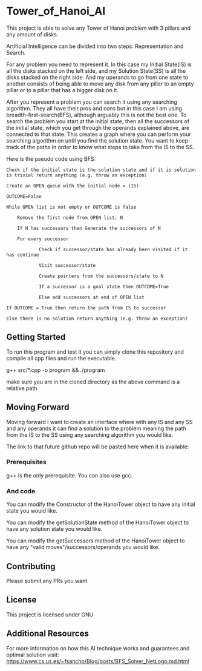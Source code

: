 # Tower_of_Hanoi_AI

This project is able to solve any Tower of Hanoi problem with 3 pillars and any amount of disks.

Artificial Intelligence can be divided into two steps: Representation and Search.

For any problem you need to represent it. In this case my Initial State(IS) is all the disks stacked on the left side, and my Solution State(SS) is all the disks stacked on the right side. And my operands to go from one state to another consists of being able to move any disk from any pillar to an empty pillar or to a pillar that has a bigger disk on it.

After you represent a problem you can search it using any searching algorithm. They all have their pros and cons but in this case I am using breadth-first-search(BFS), although arguably this is not the best one. To search the problem you start at the initial state, then all the successors of the initial state, which you get through the operands explained above, are connected to that state. This creates a graph where you can perform your searching algorithm on until you find the solution state. You want to keep track of the paths in order to know what steps to take from the IS to the SS.

Here is the pseudo code using BFS:

    Check if the initial state is the solution state and if it is solution is trivial return anything (e.g. throw an exception)
    
    Create an OPEN queue with the initial node = (IS)
  
    OUTCOME=False
   
    While OPEN list is not empty or OUTCOME is false
    
        Remove the first node from OPEN list, N
       
        If N has successors then Generate the successors of N

        For every successor
                
                Check if successor/state has already been visited if it has continue
                
                Visit successor/state
                
                Create pointers from the successors/state to N
              
                If a successor is a goal state then OUTCOME=True
               
                Else add successors at end of OPEN list
               
    If OUTCOME = True then return the path from IS to successor
   
    Else there is no solution return anything (e.g. throw an exception)



## Getting Started

To run this program and test it you can simply clone this repository and compile all cpp files and run the executable.

g++ src/*.cpp -o program && ./program

make sure you are in the cloned directory as the above command is a relative path.

## Moving Forward

Moving forward I want to create an interface where with any IS and any SS and any operands it can find a solution to the problem meaning the path from the IS to the SS using any searching algorithm you would like.

The link to that future github repo will be pasted here when it is available: 


### Prerequisites

g++ is the only prerequisite. You can also use gcc.


### And code

You can modify the Constructor of the HanoiTower object to have any initial state you would like.

You can modify the getSolutionState method of the HanoiTower object to have any solution state you would like.

You can modify the getSuccessors method of the HanoiTower object to have any "valid moves"/successors/operands you would like.


## Contributing

Please submit any PRs you want


## License

This project is licensed under GNU

## Additional Resources

For more information on how this AI technique works and guarantees and optimal solution visit:
https://www.cs.us.es/~fsancho/Blog/posts/BFS_Solver_NetLogo.md.html
